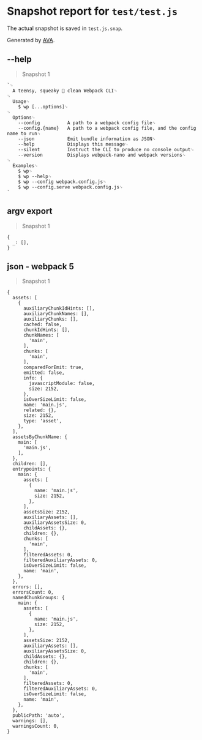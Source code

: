 # Snapshot report for `test/test.js`

The actual snapshot is saved in `test.js.snap`.

Generated by [AVA](https://avajs.dev).

## --help

> Snapshot 1

    `␊
      A teensy, squeaky 🐤 clean Webpack CLI␊
    ␊
      Usage␊
        $ wp [...options]␊
    ␊
      Options␊
        --config          A path to a webpack config file␊
        --config.{name}   A path to a webpack config file, and the config name to run␊
        --json            Emit bundle information as JSON␊
        --help            Displays this message␊
        --silent          Instruct the CLI to produce no console output␊
        --version         Displays webpack-nano and webpack versions␊
    ␊
      Examples␊
        $ wp␊
        $ wp --help␊
        $ wp --config webpack.config.js␊
        $ wp --config.serve webpack.config.js␊
    `

## argv export

> Snapshot 1

    {
      _: [],
    }

## json - webpack 5

> Snapshot 1

    {
      assets: [
        {
          auxiliaryChunkIdHints: [],
          auxiliaryChunkNames: [],
          auxiliaryChunks: [],
          cached: false,
          chunkIdHints: [],
          chunkNames: [
            'main',
          ],
          chunks: [
            'main',
          ],
          comparedForEmit: true,
          emitted: false,
          info: {
            javascriptModule: false,
            size: 2152,
          },
          isOverSizeLimit: false,
          name: 'main.js',
          related: {},
          size: 2152,
          type: 'asset',
        },
      ],
      assetsByChunkName: {
        main: [
          'main.js',
        ],
      },
      children: [],
      entrypoints: {
        main: {
          assets: [
            {
              name: 'main.js',
              size: 2152,
            },
          ],
          assetsSize: 2152,
          auxiliaryAssets: [],
          auxiliaryAssetsSize: 0,
          childAssets: {},
          children: {},
          chunks: [
            'main',
          ],
          filteredAssets: 0,
          filteredAuxiliaryAssets: 0,
          isOverSizeLimit: false,
          name: 'main',
        },
      },
      errors: [],
      errorsCount: 0,
      namedChunkGroups: {
        main: {
          assets: [
            {
              name: 'main.js',
              size: 2152,
            },
          ],
          assetsSize: 2152,
          auxiliaryAssets: [],
          auxiliaryAssetsSize: 0,
          childAssets: {},
          children: {},
          chunks: [
            'main',
          ],
          filteredAssets: 0,
          filteredAuxiliaryAssets: 0,
          isOverSizeLimit: false,
          name: 'main',
        },
      },
      publicPath: 'auto',
      warnings: [],
      warningsCount: 0,
    }

